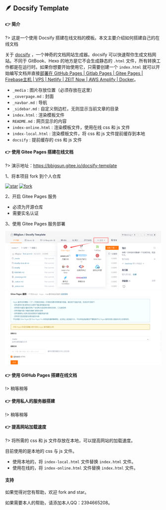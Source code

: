 ## 🪶 Docsify Template

#### 👉 简介

?> 这是一个使用 Docsify 搭建在线文档的模板。本文主要介绍如何搭建自己的在线文档

关于 [docsify](https://github.com/docsifyjs/docs-zh) ，一个神奇的文档网站生成器。docsify 可以快速帮你生成文档网站。不同于 GitBook、Hexo 的地方是它不会生成静态的 `.html` 文件，所有转换工作都是在运行时。如果你想要开始使用它，只需要创建一个 `index.html` 就可以开始编写文档并直接[部署在 GitHub Pages | Gitlab Pages | Gitee Pages | Firebase主机 | VPS | Netlify | ZEIT Now | AWS Amplify | Docker](https://docsify.js.org/#/zh-cn/deploy)。


- `_media` : 图片存放位置（必须存放在这里）
- `_coverpage.md` : 封面
- `_navbar.md` : 导航
- `_sidebar.md` : 自定义侧边栏，无则显示当前文章的目录
- `index.html` : 渲染模板文件
- `README.md` : 网页显示的内容
- `index-online.html` : 渲染模板文件，使用在线 css 和 js 文件
- `index-local.html` : 渲染模板文件，将 css 和 js 文件提前缓存到本地
- `docsify` : 提前缓存的 css 和 js 文件

#### 👉 使用 Gitee Pages 搭建在线文档

?> 演示地址：<https://bbigsun.gitee.io/docsify-template>

1、将本项目 fork 到个人仓库 

[![star](https://gitee.com/bbigsun/docsify-template/badge/star.svg?theme=white)](https://gitee.com/bbigsun/docsify-template/stargazers)
[![fork](https://gitee.com/bbigsun/docsify-template/badge/fork.svg?theme=white)](https://gitee.com/bbigsun/docsify-template/members)

2、开启 Gitee Pages 服务

- 必须为开源仓库
- 需要实名认证

3、使用 Gitee Pages 服务部署

![](_media/gitee-pages-01.png)
![](_media/gitee-pages-02.png)


#### 👉 使用 GitHub Pages 搭建在线文档

!> 稍等稍等


#### 👉 使用私人的服务器搭建

!> 稍等稍等


####  👉 提高网站加载速度

?> 将所需的 css 和 js 文件存放在本地，可以提高网站的加载速度。  

目前使用的是本地的 css 与 js 文件。

- 使用本地的，将 `index-local.html` 文件替换 `index.html` 文件。
- 使用在线的，将 `index-online.html` 文件替换 `index.html` 文件。

#### 支持

如果觉得对您有帮助，欢迎 fork and star。

如果需要本人的帮助，请添加本人QQ：2394665208。
